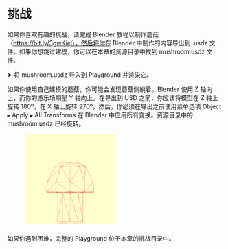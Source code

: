 # 挑战

如果你喜欢有趣的挑战，请完成 Blender 教程以制作蘑菇（https://bit.ly/3gwKiel），然后将你在 Blender 中制作的内容导出到 .usdz 文件。如果你想跳过建模，你可以在本章的资源目录中找到 mushroom.usdz 文件。

➤ 将 mushroom.usdz 导入到 Playground 并渲染它。

如果你使用自己建模的蘑菇，你可能会发现蘑菇侧躺着。Blender 使用 Z 轴向上，而你的游乐场期望 Y 轴向上。在导出到 USD 之前，你应该将模型在 Z 轴上旋转 180º，在 X 轴上旋转 270º。然后，你必须在导出之前使用菜单选项 Object ▸ Apply ▸ All Transforms 在 Blender 中应用所有变换。资源目录中的 mushroom.usdz 已经旋转。

<figure><img src="../../.gitbook/assets/image (12).png" alt=""><figcaption></figcaption></figure>

如果你遇到困难，完整的 Playground 位于本章的挑战目录中。
